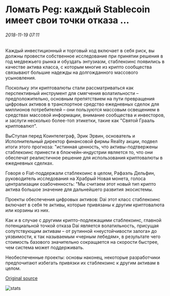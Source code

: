 # Ломать Peg: каждый Stablecoin имеет свои точки отказа ...

###### 2018-11-19 07:11

Каждый инвестиционный и торговый ход включает в себя риск, вы должны провести собственное исследование при принятии решения в год медвежьего рынка и обуздать энтузиазм, стаблекоинс появились в качестве актива класса, с которым многие из крипто сообщества связывают большие надежды на долгожданного массового усыновления.

Поскольку эти криптовалюты стали рассматриваться как перспективный инструмент для смягчения волатильности – предположительно, основным препятствием на пути превращения цифровых активов в транспортное средство ежедневных сделок для миллионов потребителей – они пользуются массовым освещением в средствах массовой информации, внимание сообщества и инвесторов, и заслуги несколько более-топ этикетки, такие как "Святой Грааль криптовалют".

ВыСтупая перед Коинтелеграф, Эрик Эрвин, основатель и Исполнительный директор финансовой фирмы Reality акции, подвел итоги этого прогноза: "истинная ценность, что активы-подтвержены стаблекоинс принести в блокчейн-индустрии является то, что они обеспечат реалистичное решение для использования криптовалюты в ежедневных сделках.

Говоря о Fiat-поддержали стаблекоинс в целом, Рафаэль Дельфин, руководитель исследования на Храбрый Новая монета, голоса централизации озабоченность: "Мы считаем этот новый тип крипто актива большое значение для дальнейшего развития экосистемы.

Проекты обеспечения цифровых активов: Dai этот класс стаблекоинс включает в себя те активы, которые привязаны к другим криптовалюта или корзины из них.

Как и в случае с другими крипто-подлежащими стаблекоинс, главной потенциальной точкой отказа Dai является волатильность, присущая сопутствующим активам – от рутинной «неустойчивости залога» до уязвимости, к так называемым «черным лебедям», в результате чего стоимость базового значительно сокращается на скорости быстрее, чем система может поддерживать.

Необеспеченные проекты: основы наконец, некоторые разработчики предпочитают избегать привязки их стаблекоинс к другим активам в целом.

[Original source](https://cointelegraph.com/news/breaking-the-peg-every-stablecoin-has-its-points-of-failure)

![stats](https://c.statcounter.com/11760860/0/a89fa40b/1/ "stats")